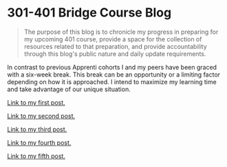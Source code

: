 # 301-401 Bridge Course Blog
> The purpose of this blog is to chronicle my progress in preparing for my upcoming 401 course, provide a space for the collection of resources related to that preparation, and provide accountability through this blog's public nature and daily update requirements.

In contrast to previous Apprenti cohorts I and my peers have been graced with a six-week break. This break can be an opportunity or a limiting factor depending on how it is approached. I intend to maximize my learning time and take advantage of our unique situation.

[Link to my first post.](https://pseudotsuga.github.io/posts/post1)

[Link to my second post.](https://pseudotsuga.github.io/posts/post2)

[Link to my third post.](https://pseudotsuga.github.io/posts/post3)

[Link to my fourth post.](https://pseudotsuga.github.io/posts/post4)

[Link to my fifth post.](https://pseuodtsuga.github.io/posts/post5)